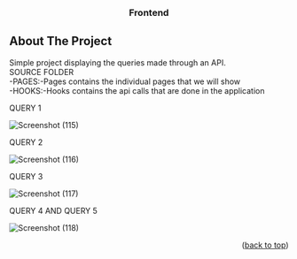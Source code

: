 <!-- Improved compatibility of back to top link: See: https://github.com/othneildrew/Best-README-Template/pull/73 -->
<a name="readme-top"></a>

<!-- PROJECT LOGO -->
<br />
<div align="center">
  <h3 align="center">Frontend</h3>
</div>




<!-- ABOUT THE PROJECT -->
## About The Project
Simple project displaying the queries made through an API.<br/>
SOURCE FOLDER <br/>
-PAGES:-Pages contains the individual pages that we will show <br/>
-HOOKS:-Hooks contains the api calls that are done in the application<br/>




QUERY 1

![Screenshot (115)](https://user-images.githubusercontent.com/83553018/234664310-24c87c0c-3955-45a7-9484-8aaa628ef121.png)


QUERY 2

![Screenshot (116)](https://user-images.githubusercontent.com/83553018/234664402-e72b1932-c108-439f-a180-2f47c2324307.png)

QUERY 3

![Screenshot (117)](https://user-images.githubusercontent.com/83553018/234664458-f12c49ef-3998-4dbf-b4c4-afe411e7a7fd.png)

QUERY 4 AND QUERY 5

![Screenshot (118)](https://user-images.githubusercontent.com/83553018/234664495-27745c41-afc1-4b91-ad3b-01ddbda237ce.png)


<p align="right">(<a href="#readme-top">back to top</a>)</p>

